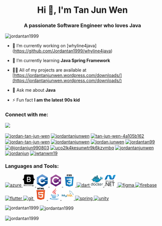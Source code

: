 <h1 align="center">Hi 👋, I'm Tan Jun Wen</h1>
<h3 align="center">A passionate Software Engineer who loves Java</h3>

<p align="left"> <img src="https://komarev.com/ghpvc/?username=jordantan1999&label=Profile%20views&color=0e75b6&style=flat" alt="jordantan1999" /> </p>

- 🔭 I’m currently working on [whyline4java] (https://github.com/Jordantan1999/whyline4java)

- 🌱 I’m currently learning **Java Spring Framework**

- 👨‍💻 All of my projects are available at [https://jordantanjunwen.wordpress.com/downloads/](https://jordantanjunwen.wordpress.com/downloads/)

- 💬 Ask me about **Java**

- ⚡ Fun fact **I am the latest 90s kid**

<h3 align="left">Connect with me:</h3>
<a href = "https://www.linkedin.com/in/tan-jun-wen-4a105b162/"><img src="https://img.shields.io/badge/LinkedIn-0077B5?style=for-the-badge&logo=linkedin&logoColor=white" /></a>

<p align="left">
<a href="https://codepen.io/jordan-tan-jun-wen" target="blank"><img align="center" src="https://raw.githubusercontent.com/rahuldkjain/github-profile-readme-generator/master/src/images/icons/Social/codepen.svg" alt="jordan-tan-jun-wen" height="30" width="40" /></a>
<a href="https://twitter.com/jordantanjunwen" target="blank"><img align="center" src="https://raw.githubusercontent.com/rahuldkjain/github-profile-readme-generator/master/src/images/icons/Social/twitter.svg" alt="jordantanjunwen" height="30" width="40" /></a>
<a href="https://linkedin.com/in/tan-jun-wen-4a105b162" target="blank"><img align="center" src="https://raw.githubusercontent.com/rahuldkjain/github-profile-readme-generator/master/src/images/icons/Social/linked-in-alt.svg" alt="tan-jun-wen-4a105b162" height="30" width="40" /></a>
<a href="https://stackoverflow.com/users/jordan-tan-jun-wen" target="blank"><img align="center" src="https://raw.githubusercontent.com/rahuldkjain/github-profile-readme-generator/master/src/images/icons/Social/stack-overflow.svg" alt="jordan-tan-jun-wen" height="30" width="40" /></a>
<a href="https://kaggle.com/jordantanjunwen" target="blank"><img align="center" src="https://raw.githubusercontent.com/rahuldkjain/github-profile-readme-generator/master/src/images/icons/Social/kaggle.svg" alt="jordantanjunwen" height="30" width="40" /></a>
<a href="https://fb.com/jordan.junwen" target="blank"><img align="center" src="https://raw.githubusercontent.com/rahuldkjain/github-profile-readme-generator/master/src/images/icons/Social/facebook.svg" alt="jordan.junwen" height="30" width="40" /></a>
<a href="https://instagram.com/jordantan99" target="blank"><img align="center" src="https://raw.githubusercontent.com/rahuldkjain/github-profile-readme-generator/master/src/images/icons/Social/instagram.svg" alt="jordantan99" height="30" width="40" /></a>
<a href="https://medium.com/@jordanjun990803" target="blank"><img align="center" src="https://raw.githubusercontent.com/rahuldkjain/github-profile-readme-generator/master/src/images/icons/Social/medium.svg" alt="@jordanjun990803" height="30" width="40" /></a>
<a href="https://www.youtube.com/c/uco2lk4kesunwtr9k6kzvmbq" target="blank"><img align="center" src="https://raw.githubusercontent.com/rahuldkjain/github-profile-readme-generator/master/src/images/icons/Social/youtube.svg" alt="uco2lk4kesunwtr9k6kzvmbq" height="30" width="40" /></a>
<a href="https://www.hackerrank.com/jordantanjunwen" target="blank"><img align="center" src="https://raw.githubusercontent.com/rahuldkjain/github-profile-readme-generator/master/src/images/icons/Social/hackerrank.svg" alt="jordantanjunwen" height="30" width="40" /></a>
<a href="https://www.leetcode.com/jordanjun" target="blank"><img align="center" src="https://raw.githubusercontent.com/rahuldkjain/github-profile-readme-generator/master/src/images/icons/Social/leet-code.svg" alt="jordanjun" height="30" width="40" /></a>
<a href="https://auth.geeksforgeeks.org/user/jwtanwm19" target="blank"><img align="center" src="https://raw.githubusercontent.com/rahuldkjain/github-profile-readme-generator/master/src/images/icons/Social/geeks-for-geeks.svg" alt="jwtanwm19" height="30" width="40" /></a>
</p>

<h3 align="left">Languages and Tools:</h3>
<p align="left"> <a href="https://azure.microsoft.com/en-in/" target="_blank"> <img src="https://www.vectorlogo.zone/logos/microsoft_azure/microsoft_azure-icon.svg" alt="azure" width="40" height="40"/> </a> <a href="https://getbootstrap.com" target="_blank"> <img src="https://raw.githubusercontent.com/devicons/devicon/master/icons/bootstrap/bootstrap-plain-wordmark.svg" alt="bootstrap" width="40" height="40"/> </a> <a href="https://www.w3schools.com/cpp/" target="_blank"> <img src="https://raw.githubusercontent.com/devicons/devicon/master/icons/cplusplus/cplusplus-original.svg" alt="cplusplus" width="40" height="40"/> </a> <a href="https://www.w3schools.com/cs/" target="_blank"> <img src="https://raw.githubusercontent.com/devicons/devicon/master/icons/csharp/csharp-original.svg" alt="csharp" width="40" height="40"/> </a> <a href="https://www.w3schools.com/css/" target="_blank"> <img src="https://raw.githubusercontent.com/devicons/devicon/master/icons/css3/css3-original-wordmark.svg" alt="css3" width="40" height="40"/> </a> <a href="https://dart.dev" target="_blank"> <img src="https://www.vectorlogo.zone/logos/dartlang/dartlang-icon.svg" alt="dart" width="40" height="40"/> </a> <a href="https://www.docker.com/" target="_blank"> <img src="https://raw.githubusercontent.com/devicons/devicon/master/icons/docker/docker-original-wordmark.svg" alt="docker" width="40" height="40"/> </a> <a href="https://dotnet.microsoft.com/" target="_blank"> <img src="https://raw.githubusercontent.com/devicons/devicon/master/icons/dot-net/dot-net-original-wordmark.svg" alt="dotnet" width="40" height="40"/> </a> <a href="https://www.figma.com/" target="_blank"> <img src="https://www.vectorlogo.zone/logos/figma/figma-icon.svg" alt="figma" width="40" height="40"/> </a> <a href="https://firebase.google.com/" target="_blank"> <img src="https://www.vectorlogo.zone/logos/firebase/firebase-icon.svg" alt="firebase" width="40" height="40"/> </a> <a href="https://flutter.dev" target="_blank"> <img src="https://www.vectorlogo.zone/logos/flutterio/flutterio-icon.svg" alt="flutter" width="40" height="40"/> </a> <a href="https://git-scm.com/" target="_blank"> <img src="https://www.vectorlogo.zone/logos/git-scm/git-scm-icon.svg" alt="git" width="40" height="40"/> </a> <a href="https://www.w3.org/html/" target="_blank"> <img src="https://raw.githubusercontent.com/devicons/devicon/master/icons/html5/html5-original-wordmark.svg" alt="html5" width="40" height="40"/> </a> <a href="https://www.java.com" target="_blank"> <img src="https://raw.githubusercontent.com/devicons/devicon/master/icons/java/java-original.svg" alt="java" width="40" height="40"/> </a> <a href="https://www.mysql.com/" target="_blank"> <img src="https://raw.githubusercontent.com/devicons/devicon/master/icons/mysql/mysql-original-wordmark.svg" alt="mysql" width="40" height="40"/> </a> <a href="https://spring.io/" target="_blank"> <img src="https://www.vectorlogo.zone/logos/springio/springio-icon.svg" alt="spring" width="40" height="40"/> </a> <a href="https://unity.com/" target="_blank"> <img src="https://www.vectorlogo.zone/logos/unity3d/unity3d-icon.svg" alt="unity" width="40" height="40"/> </a> </p>

<p><img align="left" src="https://github-readme-stats.vercel.app/api/top-langs?username=jordantan1999&show_icons=true&locale=en&layout=compact" alt="jordantan1999" /></p>

<p>&nbsp;<img align="center" src="https://github-readme-stats.vercel.app/api?username=jordantan1999&show_icons=true&locale=en" alt="jordantan1999" /></p>

<p><img align="center" src="https://github-readme-streak-stats.herokuapp.com/?user=jordantan1999&" alt="jordantan1999" /></p>
